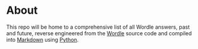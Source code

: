 # About

This repo will be home to a comprehensive list of all Wordle answers, past and future, reverse engineered from the [Wordle](https://www.nytimes.com/games/wordle/index.html) source code and compiled into [Markdown](https://daringfireball.net/projects/markdown/) using [Python](https://www.python.org/).
